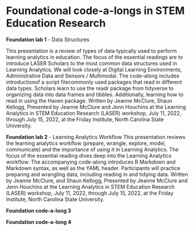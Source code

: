 
# Foundational code-a-longs in STEM Education Research


**Foundation lab 1** - Data Structures

This presentation is a review of types of data typically used to perform learning analytics in education. The focus of the essential readings are to introduce LASER Scholars to the most common data structures used in Learning Analytics. We will look closely at Digital Learning Environments, Administrative Data and Sensors / Multimodal. 
The code-along includes introductionof a script filecommonly used packages that read in different data types. Scholars learn to use the readr package from tidyverse to organizing data into data frames and tibbles. Additionally, learning how to read in using the Haven package.  Written by Jeanne McClure, Shaun Kellogg, Presented by Jeanne McClure and Jenn Houchins  at the Learning Analytics in STEM Education Research (LASER) workshop, July 11, 2022, through July 15, 2022, at the Friday Institute, North Carolina State University.



**Foundation lab 2** - Learning Analytics Workflow
This presentation reviews the learning analytics workflow (prepare, wrangle, explore, model, communicate) and the importance of using it in Learning Analytics. The focus of the essential reading dives deep into the Learning Analytics workflow.
 The accompanying code-along introduces R Markdown and Markdown syntax, as well as the YAML header. Participants will practice preparing and wrangling data, including reading in and tidying data. Written by Jeanne McClure, and Shaun Kellogg, Presented by Jeanne McClure and Jenn Houchins at the Learning Analytics in STEM Education Research (LASER) workshop, July 11, 2022, through July 15, 2022, at the Friday Institute, North Carolina State University.

**Foundation code-a-long 3**

**Foundation code-a-long 4**
